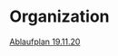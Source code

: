 # Organization

[Ablaufplan 19.11.20](https://github.com/DIS-KD-Project/Organization/blob/main/Workshop-11-19/Ablaufplan.md)
